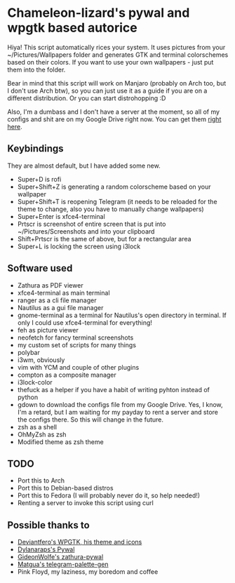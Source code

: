 # Chameleon-lizard's pywal and wpgtk based autorice

Hiya! This script automatically rices your system. It uses pictures from your ~/Pictures/Wallpapers
folder and generates GTK and terminal colorschemes based on their colors. If you want to use your own 
wallpapers - just put them into the folder.

Bear in mind that this script will work on Manjaro (probably on Arch too, but I don't use Arch btw), so you can just use it as a guide if you are on a different distribution. Or you can start distrohopping :D

Also, I'm a dumbass and I don't have a server at the moment, so all of my configs and shit are on my Google Drive right now. You can get them [right here](https://drive.google.com/open?id=19gQIvEunn79ID0_Vu6YJpbh4Nm0TBhVt).

## Keybindings

They are almost default, but I have added some new.
- Super+D is rofi
- Super+Shift+Z is generating a random colorscheme based on your wallpaper
- Super+Shift+T is reopening Telegram (it needs to be reloaded for the theme to change, also you have to manually change wallpapers)
- Super+Enter is xfce4-terminal
- Prtscr is screenshot of entire screen that is put into ~/Pictures/Screenshots and into your clipboard
- Shift+Prtscr is the same of above, but for a rectangular area
- Super+L is locking the screen using i3lock

## Software used
- Zathura as PDF viewer
- xfce4-terminal as main terminal
- ranger as a cli file manager
- Nautilus as a gui file manager
- gnome-terminal as a terminal for Nautilus's open directory in terminal. If only I could use xfce4-terminal for everything!
- feh as picture viewer
- neofetch for fancy terminal screenshots
- my custom set of scripts for many things
- polybar
- i3wm, obviously
- vim with YCM and couple of other plugins
- compton as a composite manager
- i3lock-color
- thefuck as a helper if you have a habit of writing pyhton instead of python
- gdown to download the configs file from my Google Drive. Yes, I know, I'm a retard, but I am waiting for my payday to rent a server and store the configs there. So this will change in the future.
- zsh as a shell
- OhMyZsh as zsh
- Modified theme as zsh theme

## TODO
- Port this to Arch
- Port this to Debian-based distros
- Port this to Fedora (I will probably never do it, so help needed!)
- Renting a server to invoke this script using curl

## Possible thanks to
- [Deviantfero's WPGTK, his theme and icons](https://github.com/deviantfero/wpgtk)
- [Dylanaraps's Pywal](https://github.com/dylanaraps/pywal)
- [GideonWolfe's zathura-pywal](https://github.com/GideonWolfe/Zathura-Pywal)
- [Matgua's telegram-palette-gen](https://github.com/matgua/telegram-palette-gen)
- Pink Floyd, my laziness, my boredom and coffee